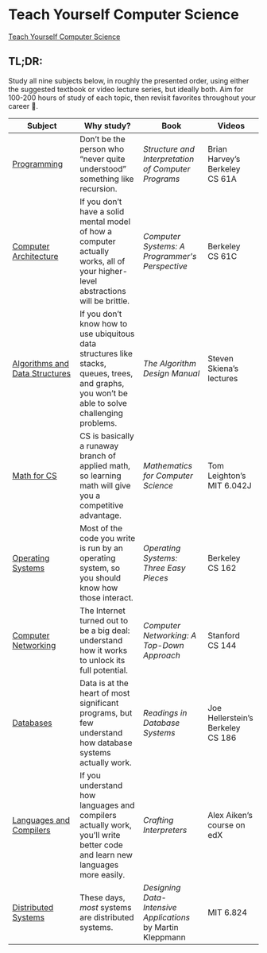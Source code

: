 # Teach Yourself Computer Science
[Teach Yourself Computer Science](https://teachyourselfcs.com/)

## TL;DR:

Study all nine subjects below, in roughly the presented order, using either the suggested textbook or video lecture series, but ideally both. Aim for 100-200 hours of study of each topic, then revisit favorites throughout your career 🚀.

| Subject                                                                   | Why study?                                                                                                                                       | Book                                                        | Videos                            |
| ---                                                                       | ---                                                                                                                                              | ---                                                         | ---                               |
| [Programming](https://teachyourselfcs.com/#programming)                   | Don’t be the person who “never quite understood” something like recursion.                                                                       | _Structure and Interpretation of Computer Programs_         | Brian Harvey’s Berkeley CS 61A    |
| [Computer Architecture](https://teachyourselfcs.com/#architecture)        | If you don’t have a solid mental model of how a computer actually works, all of your higher-level abstractions will be brittle.                  | _Computer Systems: A Programmer's Perspective_              | Berkeley CS 61C                   |
| [Algorithms and Data Structures](https://teachyourselfcs.com/#algorithms) | If you don’t know how to use ubiquitous data structures like stacks, queues, trees, and graphs, you won’t be able to solve challenging problems. | _The Algorithm Design Manual_                               | Steven Skiena’s lectures          |
| [Math for CS](https://teachyourselfcs.com/#math)                          | CS is basically a runaway branch of applied math, so learning math will give you a competitive advantage.                                        | _Mathematics for Computer Science_                          | Tom Leighton’s MIT 6.042J         |
| [Operating Systems](https://teachyourselfcs.com/#operating-systems)       | Most of the code you write is run by an operating system, so you should know how those interact.                                                 | _Operating Systems: Three Easy Pieces_                      | Berkeley CS 162                   |
| [Computer Networking](https://teachyourselfcs.com/#networking)            | The Internet turned out to be a big deal: understand how it works to unlock its full potential.                                                  | _Computer Networking: A Top-Down Approach_                  | Stanford CS 144                   |
| [Databases](https://teachyourselfcs.com/#databases)                       | Data is at the heart of most significant programs, but few understand how database systems actually work.                                        | _Readings in Database Systems_                              | Joe Hellerstein’s Berkeley CS 186 |
| [Languages and Compilers](https://teachyourselfcs.com/#languages)         | If you understand how languages and compilers actually work, you’ll write better code and learn new languages more easily.                       | _Crafting Interpreters_                                     | Alex Aiken’s course on edX        |
| [Distributed Systems](https://teachyourselfcs.com/#distributed-systems)   | These days, _most_ systems are distributed systems.                                                                                              | _Designing Data-Intensive Applications_ by Martin Kleppmann | MIT 6.824                         |
